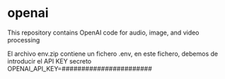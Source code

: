 # openai
This repository contains OpenAI code for audio, image, and video processing

El archivo env.zip contiene un  fichero .env, en este fichero, debemos de introducir el API KEY secreto OPENAI_API_KEY=#######################
